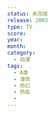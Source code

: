 ```yaml
---
status: 未完成
release: 2003
type: TV
score:
year:
month:
category:
  - 动漫
tags:
  - A类
  - 漫改
  - 奇幻
  - 热血
  - 
---
```


